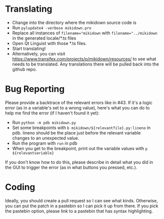 # Translating
* Change into the directory where the mikidown source code is
* Run ```pylupdate4 -verbose mikidown.pro```
* Replace all instances of ```filename="mikidown``` with ```filename="../mikidown``` 
in the generated locale/*.ts files
* Open Qt Linguist with those *.ts files.
* Start translating!
* Alternatively, you can visit <https://www.transifex.com/projects/p/mikidown/resources/> 
to see what needs to be translated. Any translations there will be pulled back into 
the github repo.

# Bug Reporting
Please provide a backtrace of the relevant errors like in #43. If it's a logic 
error (as in a variable's set to a wrong value), here's what you can do to help me
find the error (if I haven't found it yet):
* Run ```python -m pdb mikidown.py```
* Set some breakpoints with ```b mikidown/${relevantfile}.py:lineno``` in pdb. lineno
should be the place just before the relevant variable changes to an unexpected value.
* Run the program with ```run``` in pdb
* When you get to the breakpoint, print out the variable values with ```p ${relevantvariable}```

If you don't know how to do this, please describe in detail what you did in the GUI to
trigger the error (as in what buttons you pressed, etc.).

# Coding
Ideally, you should create a pull request so I can see what kinds. Otherwise, you can
put the patch in a pastebin so I can pick it up from there. If you pick the pastebin
option, please link to a pastebin that has syntax highlighting.
